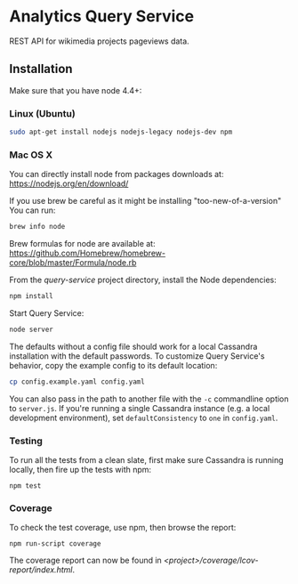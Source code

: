 # Analytics Query Service

 REST API for wikimedia projects pageviews data.

## Installation

Make sure that you have node 4.4+:

### Linux (Ubuntu)
```sh
sudo apt-get install nodejs nodejs-legacy nodejs-dev npm
```
### Mac OS X

You can directly install node from packages downloads at: https://nodejs.org/en/download/

If you use brew be careful as it might be installing "too-new-of-a-version"
You can run:
```sh
brew info node
```
Brew formulas for node are available at: https://github.com/Homebrew/homebrew-core/blob/master/Formula/node.rb

From the *query-service* project directory, install the Node dependencies:

```sh
npm install
```

Start Query Service:

```sh
node server
```

The defaults without a config file should work for a local Cassandra
installation with the default passwords. To customize Query Service's behavior,
copy the example config to its default location:

```sh
cp config.example.yaml config.yaml
```

You can also pass in the path to another file with the `-c` commandline option
to `server.js`. If you're running a single Cassandra instance (e.g. a local
development environment), set `defaultConsistency` to `one` in
`config.yaml`.

### Testing

To run all the tests from a clean slate, first make sure Cassandra is running locally, then fire up the tests with npm:

```
npm test
```

### Coverage

To check the test coverage, use npm, then browse the report:

```
npm run-script coverage
```

The coverage report can now be found in *&lt;project&gt;/coverage/lcov-report/index.html*.

